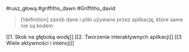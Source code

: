 #rusz_głową  #griffiths_dawn  #Griffiths_david 

>[!definition] zasób
> dane i pliki używane przez aplikację, które same nie są kodem


[[1. Skok na głęboką wodę]]
[[2. Tworzenie interaktywnych aplikacji]]
[[3 Wiele aktywności i intencji]]













